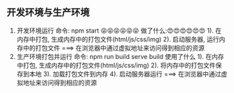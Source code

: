 ## 开发环境与生产环境
  1. 开发环境运行
      命令: npm start 😝😝😝😝😝😝
      做了什么:😍😍😍😍😍😍
        1). 在内存中打包, 生成内存中的打包文件(html/js/css/img)
        2). 启动服务器, 运行内存中的打包文件 ===> 在浏览器中通过虚拟地址来访问得到相应的资源 
  2. 生产环境打包并运行
      命令:
          npm run build
          serve build
      使用了什么
          1). 在内存中打包, 生成内存中的打包文件(html/js/css/img)
          2). 将内存中的打包文件保存到本地
          3). 加载打包文件到内存
          4). 启动服务器运行 ===> 在浏览器中通过虚拟地址来访问得到相应的资源 
